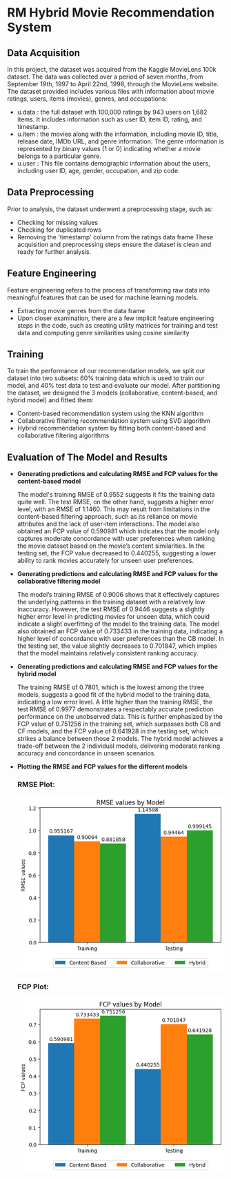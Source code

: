 # RM Hybrid Movie Recommendation System
## Data Acquisition
In this project, the dataset was acquired from the Kaggle MovieLens 100k dataset.  The data was collected over a period of seven months, from September 19th, 1997 to April 22nd, 1998, through the MovieLens website. The dataset provided includes various files with information about movie ratings, users, items (movies), genres, and occupations:
- u.data : the full dataset with 100,000 ratings by 943 users on 1,682 items. It includes information such as user ID, item ID, rating, and timestamp.
- u.item : the movies along with the information, including movie ID, title, release date, IMDb URL, and genre information. The genre information is represented by binary values (1 or 0) indicating whether a movie belongs to a particular genre.
- u.user : This file contains demographic information about the users, including user ID, age, gender, occupation, and zip code.

## Data Preprocessing
Prior to analysis, the dataset underwent a preprocessing stage, such as:
- Checking for missing values
- Checking for duplicated rows 
- Removing the 'timestamp' column from the ratings data frame 
These acquisition and preprocessing steps ensure the dataset is clean and ready for further analysis.

## Feature Engineering
Feature engineering refers to the process of transforming raw data into meaningful features that can be used for machine learning models. 
- Extracting movie genres from the data frame
- Upon closer examination, there are a few implicit feature engineering steps in the code, such as creating utility matrices for training and test data and computing genre similarities using cosine similarity 

## Training
To train the performance of our recommendation models, we split our dataset into two subsets: 60% training data which is used to train our model, and 40% test data to test and evaluate our model. After partitioning the dataset, we designed the 3 models (collaborative, content-based, and hybrid model) and fitted them:
- Content-based recommendation system using the KNN algorithm 
- Collaborative filtering recommendation system using SVD algorithm 
- Hybrid recommendation system by fitting both content-based and collaborative filtering algorithms 

## Evaluation of The Model and Results
- **Generating predictions and calculating RMSE and FCP values for the content-based model**
  
  The model's training RMSE of 0.9552 suggests it fits the training data quite well. The test RMSE, on the other hand, suggests a higher error level, with an RMSE of 1.1460. This may result from limitations in the content-based filtering approach, such as its reliance on movie attributes and the lack of user-item interactions. The model also obtained an FCP value of 0.590981 which indicates that the model only captures moderate concordance with user preferences when ranking the movie dataset based on the movie’s content similarities. In the testing set, the FCP value decreased to 0.440255, suggesting a lower ability to rank movies accurately for unseen user preferences.
- **Generating predictions and calculating RMSE and FCP values for the collaborative filtering model**
  
  The model’s training RMSE of 0.9006 shows that it effectively captures the underlying patterns in the training dataset with a relatively low inaccuracy. However, the test RMSE of 0.9446 suggests a slightly higher error level in predicting movies for unseen data, which could indicate a slight overfitting of the model to the training data. The model also obtained an FCP value of 0.733433 in the training data, indicating a higher level of concordance with user preferences than the CB model. In the testing set, the value slightly decreases to 0.701847, which implies that the model maintains relatively consistent ranking accuracy.
- **Generating predictions and calculating RMSE and FCP values for the hybrid model**
  
  The training RMSE of 0.7801, which is the lowest among the three models, suggests a good fit of the hybrid model to the training data, indicating a low error level. A little higher than the training RMSE, the test RMSE of 0.9977 demonstrates a respectably accurate prediction performance on the unobserved data. This is further emphasized by the FCP value of 0.751256 in the training set, which surpasses both CB and CF models, and the FCP value of 0.641928 in the testing set, which strikes a balance between those 2 models. The hybrid model achieves a trade-off between the 2 individual models, delivering moderate ranking accuracy and concordance in unseen scenarios.
- **Plotting the RMSE and FCP values for the different models**

  ### RMSE Plot:
  ![RMSE Values by Models](https://github.com/esv0311/RM_HybridRS/blob/main/RMSEmodels.png?raw=true)

  ### FCP Plot:
  ![FCP Values by Models](https://github.com/esv0311/RM_HybridRS/blob/main/FCPmodels.png?raw=true)
